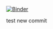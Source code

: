 [![Binder](https://binder.conp.cloud/badge_logo.svg)](https://binder.conp.cloud/v2/gh/ltetrel/nha2020-nilearn.git/HEAD?urlpath=tree%2Fcontent%2F_build%2Fhtml)

test new commit
